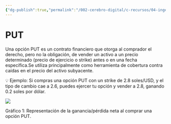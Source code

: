 ```yaml
---
{"dg-publish":true,"permalink":"/002-cerebro-digital/c-recursos/04-ingenieria-financiera/b-cursos/a-curso-de-ingenieria-financiera-y-mercados-financieros-globales/a9d-put/"}
---
```

 
# PUT
Una opción PUT es un contrato financiero que otorga al comprador el derecho, pero no la obligación, de vender un activo a un precio determinado (precio de ejercicio o strike) antes o en una fecha específica.Se utiliza principalmente como herramienta de cobertura contra caídas en el precio del activo subyacente.

💡 Ejemplo: Si compras una opción PUT con un strike de 2.8 soles/USD, y el tipo de cambio cae a 2.6, puedes ejercer tu opción y vender a 2.8, ganando 0.2 soles por dólar.

![](file:///C:/Users/rouma/AppData/Local/Temp/msohtmlclip1/01/clip_image002.png)

Gráfico 1: Representación de la ganancia/pérdida neta al comprar una opción PUT.